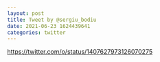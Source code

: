 ```yaml
--- 
layout: post 
title: Tweet by @sergiu_bodiu 
date: 2021-06-23 1624439641 
categories: twitter 
--- 
```

https://twitter.com/o/status/1407627973126070275